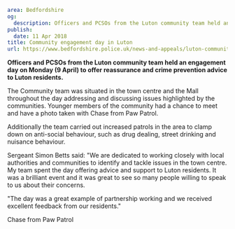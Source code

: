 ```yaml
area: Bedfordshire
og:
  description: Officers and PCSOs from the Luton community team held an engagement day on Monday (9 April) to offer reassurance and crime prevention advice to Luton residents.
publish:
  date: 11 Apr 2018
title: Community engagement day in Luton
url: https://www.bedfordshire.police.uk/news-and-appeals/luton-community-day-april18
```

**Officers and PCSOs from the Luton community team held an engagement day on Monday (9 April) to offer reassurance and crime prevention advice to Luton residents.**

The Community team was situated in the town centre and the Mall throughout the day addressing and discussing issues highlighted by the communities. Younger members of the community had a chance to meet and have a photo taken with Chase from Paw Patrol.

Additionally the team carried out increased patrols in the area to clamp down on anti-social behaviour, such as drug dealing, street drinking and nuisance behaviour.

Sergeant Simon Betts said: "We are dedicated to working closely with local authorities and communities to identify and tackle issues in the town centre. My team spent the day offering advice and support to Luton residents. It was a brilliant event and it was great to see so many people willing to speak to us about their concerns.

"The day was a great example of partnership working and we received excellent feedback from our residents."

Chase from Paw Patrol
